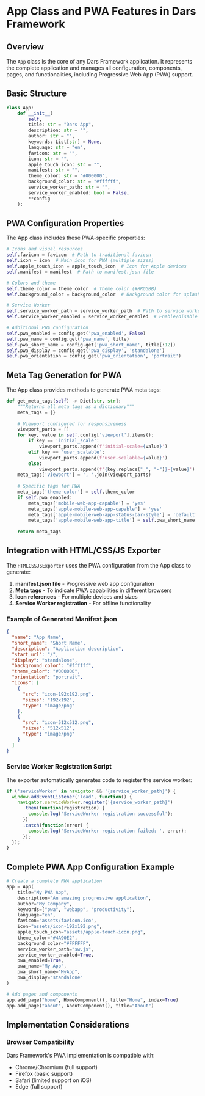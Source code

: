 # App Class and PWA Features in Dars Framework

## Overview

The `App` class is the core of any Dars Framework application. It represents the complete application and manages all configuration, components, pages, and functionalities, including Progressive Web App (PWA) support.

## Basic Structure

```python
class App:
    def __init__(
        self, 
        title: str = "Dars App",
        description: str = "",
        author: str = "",
        keywords: List[str] = None,
        language: str = "en",
        favicon: str = "",
        icon: str = "",
        apple_touch_icon: str = "",
        manifest: str = "",
        theme_color: str = "#000000",
        background_color: str = "#ffffff",
        service_worker_path: str = "",
        service_worker_enabled: bool = False,
        **config
    ):
```

## PWA Configuration Properties

The App class includes these PWA-specific properties:

```python
# Icons and visual resources
self.favicon = favicon  # Path to traditional favicon
self.icon = icon  # Main icon for PWA (multiple sizes)
self.apple_touch_icon = apple_touch_icon  # Icon for Apple devices
self.manifest = manifest  # Path to manifest.json file

# Colors and theme
self.theme_color = theme_color  # Theme color (#RRGGBB)
self.background_color = background_color  # Background color for splash screens

# Service Worker
self.service_worker_path = service_worker_path  # Path to service worker file
self.service_worker_enabled = service_worker_enabled  # Enable/disable

# Additional PWA configuration
self.pwa_enabled = config.get('pwa_enabled', False)
self.pwa_name = config.get('pwa_name', title)
self.pwa_short_name = config.get('pwa_short_name', title[:12])
self.pwa_display = config.get('pwa_display', 'standalone')
self.pwa_orientation = config.get('pwa_orientation', 'portrait')
```

## Meta Tag Generation for PWA

The App class provides methods to generate PWA meta tags:

```python
def get_meta_tags(self) -> Dict[str, str]:
    """Returns all meta tags as a dictionary"""
    meta_tags = {}
    
    # Viewport configured for responsiveness
    viewport_parts = []
    for key, value in self.config['viewport'].items():
        if key == 'initial_scale':
            viewport_parts.append(f'initial-scale={value}')
        elif key == 'user_scalable':
            viewport_parts.append(f'user-scalable={value}')
        else:
            viewport_parts.append(f'{key.replace("_", "-")}={value}')
    meta_tags['viewport'] = ', '.join(viewport_parts)
    
    # Specific tags for PWA
    meta_tags['theme-color'] = self.theme_color
    if self.pwa_enabled:
        meta_tags['mobile-web-app-capable'] = 'yes'
        meta_tags['apple-mobile-web-app-capable'] = 'yes'
        meta_tags['apple-mobile-web-app-status-bar-style'] = 'default'
        meta_tags['apple-mobile-web-app-title'] = self.pwa_short_name
    
    return meta_tags
```

## Integration with HTML/CSS/JS Exporter

The `HTMLCSSJSExporter` uses the PWA configuration from the App class to generate:

1. **manifest.json file** - Progressive web app configuration
2. **Meta tags** - To indicate PWA capabilities in different browsers
3. **Icon references** - For multiple devices and sizes
4. **Service Worker registration** - For offline functionality

### Example of Generated Manifest.json

```json
{
  "name": "App Name",
  "short_name": "Short Name",
  "description": "Application description",
  "start_url": "/",
  "display": "standalone",
  "background_color": "#ffffff",
  "theme_color": "#000000",
  "orientation": "portrait",
  "icons": [
    {
      "src": "icon-192x192.png",
      "sizes": "192x192",
      "type": "image/png"
    },
    {
      "src": "icon-512x512.png",
      "sizes": "512x512",
      "type": "image/png"
    }
  ]
}
```

### Service Worker Registration Script

The exporter automatically generates code to register the service worker:

```javascript
if ('serviceWorker' in navigator && '{service_worker_path}') {
  window.addEventListener('load', function() {
    navigator.serviceWorker.register('{service_worker_path}')
      .then(function(registration) {
        console.log('ServiceWorker registration successful');
      })
      .catch(function(error) {
        console.log('ServiceWorker registration failed: ', error);
      });
  });
}
```

## Complete PWA App Configuration Example

```python
# Create a complete PWA application
app = App(
    title="My PWA App",
    description="An amazing progressive application",
    author="My Company",
    keywords=["pwa", "webapp", "productivity"],
    language="en",
    favicon="assets/favicon.ico",
    icon="assets/icon-192x192.png",
    apple_touch_icon="assets/apple-touch-icon.png",
    theme_color="#4A90E2",
    background_color="#FFFFFF",
    service_worker_path="sw.js",
    service_worker_enabled=True,
    pwa_enabled=True,
    pwa_name="My App",
    pwa_short_name="MyApp",
    pwa_display="standalone"
)

# Add pages and components
app.add_page("home", HomeComponent(), title="Home", index=True)
app.add_page("about", AboutComponent(), title="About")
```

## Implementation Considerations

### Browser Compatibility

Dars Framework's PWA implementation is compatible with:
- Chrome/Chromium (full support)
- Firefox (basic support)
- Safari (limited support on iOS)
- Edge (full support)
